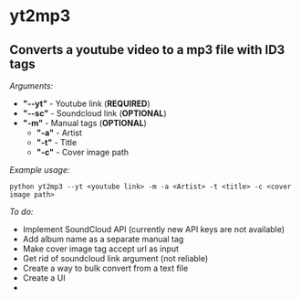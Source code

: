 # yt2mp3
## Converts a youtube video to a mp3 file with ID3 tags

*Arguments:*
- **"--yt"** - Youtube link (**REQUIRED**)
- **"--sc"** - Soundcloud link (**OPTIONAL**)
- **"-m"** - Manual tags (**OPTIONAL**)
  - **"-a"** - Artist
  - **"-t"** - Title
  - **"-c"** - Cover image path

*Example usage:*
```
python yt2mp3 --yt <youtube link> -m -a <Artist> -t <title> -c <cover image path>
```

*To do:*
- Implement SoundCloud API (currently new API keys are not available)
- Add album name as a separate manual tag
- Make cover image tag accept url as input
- Get rid of soundcloud link argument (not reliable)
- Create a way to bulk convert from a text file
- Create a UI
- 
